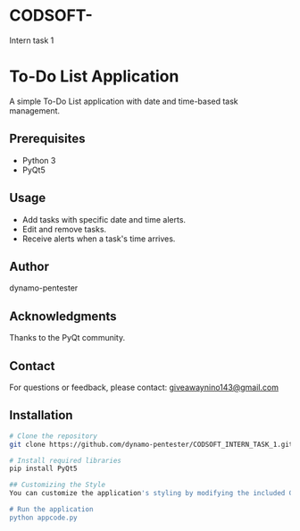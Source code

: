 # CODSOFT-
Intern task 1

# To-Do List Application

A simple To-Do List application with date and time-based task management.

## Prerequisites

- Python 3
- PyQt5
  
## Usage

- Add tasks with specific date and time alerts.
- Edit and remove tasks.
- Receive alerts when a task's time arrives.

## Author

dynamo-pentester

## Acknowledgments

Thanks to the PyQt community.

## Contact

For questions or feedback, please contact: giveawaynino143@gmail.com


## Installation

```bash
# Clone the repository
git clone https://github.com/dynamo-pentester/CODSOFT_INTERN_TASK_1.git

# Install required libraries
pip install PyQt5

## Customizing the Style
You can customize the application's styling by modifying the included CSS file (theme.css).

# Run the application
python appcode.py
